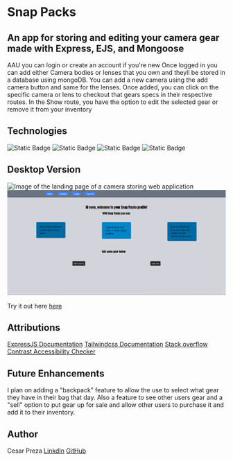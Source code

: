 # Snap Packs

## An app for storing and editing your camera gear made with Express, EJS, and Mongoose

AAU you can login or create an account if you're new
Once logged in you can add either Camera bodies or lenses that you own and theyll be stored in a database using mongoDB.
You can add a new camera using the add camera button and same for the lenses.
Once added, you can click on the specific camera or lens to checkout that gears specs in their respective routes.
In the Show route, you have the option to edit the selected gear or remove it from your inventory

## Technologies

![Static Badge](https://img.shields.io/badge/Express-green?style=plastic)
![Static Badge](https://img.shields.io/badge/EJS-orange?style=plastic)
![Static Badge](https://img.shields.io/badge/MongoDB-%2347A248?style=plastic)
![Static Badge](https://img.shields.io/badge/Tailwindcss-blue?style=plastic)

## Desktop Version

![Image of the landing page of a camera storing web application](images/snap_landing_page.PNG.PNG)
![Image of the home page of a camera storing web application](images/snap_home.PNG)

Try it out here [here](https://github.com/Cpreza24/snap-packs)

## Attributions

[ExpressJS Documentation](https://expressjs.com/) [Tailwindcss Documentation](https://tailwindcss.com/) [Stack overflow](https://stackoverflow.com/) [Contrast Accessibility Checker](https://webaim.org/resources/contrastchecker/)

## Future Enhancements

I plan on adding a "backpack" feature to allow the use to select what gear they have in their bag that day.
Also a feature to see other users gear and a "sell" option to put gear up for sale and allow other users to purchase it and add it to their inventory.

## Author

Cesar Preza [LinkdIn](https://www.linkedin.com/in/cesar-preza-72675278/) [GitHub](https://github.com/Cpreza24)
